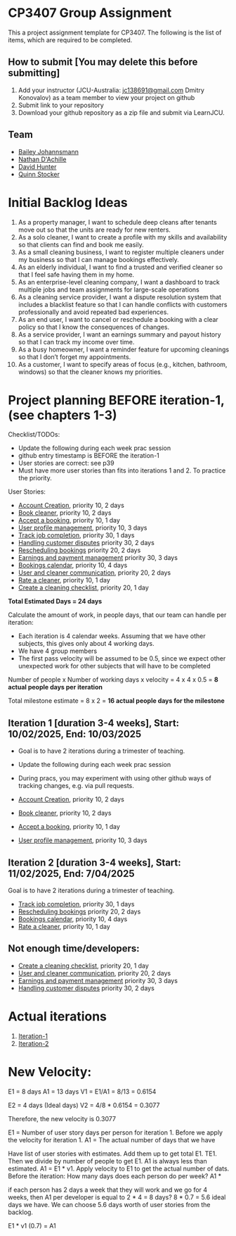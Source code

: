 # CP3407 Group Assignment

This a project assignment template for CP3407. 
The following is the list of items, which are required to be completed.

## How to submit [You may delete this before submitting]

1. Add your instructor (JCU-Australia: jc138691@gmail.com Dmitry Konovalov) as a team member to view your project on github
2. Submit link to your repository
3. Download your github repository as a zip file and submit via LearnJCU.

## Team

- [Bailey Johannsmann](https://www.github.com/Bailey-Johannsmann)
- [Nathan D'Achille](https://www.github.com/Nathan-Dachille)
- [David Hunter](https://www.github.com/Dav0-12)
- [Quinn Stocker](https://www.github.com/Quinn-Stocker)

# Initial Backlog Ideas
1. As a property manager, I want to schedule deep cleans after tenants move out so that the units are ready for new renters.
2. As a solo cleaner, I want to create a profile with my skills and availability so that clients can find and book me easily.
3. As a small cleaning business, I want to register multiple cleaners under my business so that I can manage bookings effectively.
4. As an elderly individual, I want to find a trusted and verified cleaner so that I feel safe having them in my home.
5. As an enterprise-level cleaning company, I want a dashboard to track multiple jobs and team assignments for large-scale operations
6. As a cleaning service provider, I want a dispute resolution system that includes a blacklist feature so that I can handle conflicts with customers professionally and avoid repeated bad experiences.
7. As an end user, I want to cancel or reschedule a booking with a clear policy so that I know the consequences of changes.
8. As a service provider, I want an earnings summary and payout history so that I can track my income over time.
9. As a busy homeowner, I want a reminder feature for upcoming cleanings so that I don’t forget my appointments.
10. As a customer, I want to specify areas of focus (e.g., kitchen, bathroom, windows) so that the cleaner knows my priorities.

# Project planning BEFORE iteration-1, (see chapters 1-3)
Checklist/TODOs: 
* Update the following during each week prac session
* github entry timestamp is BEFORE the iteration-1
* User stories are correct: see p39
* Must have more user stories than fits into iterations 1 and 2. To practice the priority.

User Stories:
* [Account Creation](./user_stories/user_story_01_title.md), priority 10, 2 days 
* [Book cleaner](./user_stories/user_story_01_title.md), priority 10, 2 days 
* [Accept a booking](./user_stories/user_story_01_title.md), priority 10, 1 day 
* [User profile management](./user_stories/user_story_01_title.md), priority 10, 3 days 
* [Track job completion](./user_stories/user_story_01_title.md), priority 30, 1 days 
* [Handling customer disputes](./user_stories/user_story_01_title.md) priority 30, 2 days
* [Rescheduling bookings](./user_stories/user_story_01_title.md) priority 20, 2 days 
* [Earnings and payment management](./user_stories/user_story_01_title.md) priority 30, 3 days 
* [Bookings calendar](./user_stories/user_story_01_title.md), priority 10, 4 days 
* [User and cleaner communication](./user_stories/user_story_01_title.md), priority 20, 2 days 
* [Rate a cleaner](./user_stories/user_story_01_title.md), priority 10, 1 day 
* [Create a cleaning checklist](./user_stories/user_story_01_title.md), priority 20, 1 day 

**Total Estimated Days = 24 days**

Calculate the amount of work, in people days, that our team can handle per iteration:

- Each iteration is 4 calendar weeks. Assuming that we have other subjects, this gives only about 4 working days. 
- We have 4 group members
- The first pass velocity will be assumed to be 0.5, since we expect other unexpected work for other subjects that will have to be completed

Number of people x Number of working days x velocity = 4 x 4 x 0.5 = **8 actual people days per iteration**

Total milestone estimate = 8 x 2 = **16 actual people days for the milestone**

## Iteration 1 [duration 3-4 weeks], Start: 10/02/2025, End: 10/03/2025 

* Goal is to have 2 iterations during a trimester of teaching.
* Update the following during each week prac session
* During pracs, you may experiment with using other github ways of tracking changes, e.g. via pull requests.

* [Account Creation](./user_stories/user_story_01_title.md), priority 10, 2 days
* [Book cleaner](./user_stories/user_story_01_title.md), priority 10, 2 days
* [Accept a booking](./user_stories/user_story_01_title.md), priority 10, 1 day 
* [User profile management](./user_stories/user_story_01_title.md), priority 10, 3 days 

## Iteration 2 [duration 3-4 weeks], Start: 11/02/2025, End: 7/04/2025
Goal is to have 2 iterations during a trimester of teaching.

* [Track job completion](./user_stories/user_story_01_title.md), priority 30, 1 days
* [Rescheduling bookings](./user_stories/user_story_01_title.md) priority 20, 2 days
* [Bookings calendar](./user_stories/user_story_01_title.md), priority 10, 4 days
* [Rate a cleaner](./user_stories/user_story_01_title.md), priority 10, 1 day

## Not enough time/developers:
* [Create a cleaning checklist](./user_stories/user_story_01_title.md), priority 20, 1 day
* [User and cleaner communication](./user_stories/user_story_01_title.md), priority 20, 2 days
* [Earnings and payment management](./user_stories/user_story_01_title.md) priority 30, 3 days
* [Handling customer disputes](./user_stories/user_story_01_title.md) priority 30, 2 days

# Actual iterations
1. [Iteration-1](./iteration_1.md)
2. [Iteration-2](./iteration_2.md)

# New Velocity:
E1 = 8 days
A1 = 13 days
V1 = E1/A1
   = 8/13
   = 0.6154

E2 = 4 days (Ideal days)
V2 = 4/8 * 0.6154
   = 0.3077

Therefore, the new velocity is 0.3077

E1 = Number of user story days per person for iteration 1. Before we apply the velocity for iteration 1.
A1 = The actual number of days that we have 

Have list of user stories with estimates. Add them up to get total E1. TE1. Then we divide by number of people to get E1.
A1 is always less than estimated. A1 = E1 * v1. Apply velocity to E1 to get the actual number of dats.
Before the iteration: How many days does each person do per week? A1 *

 if each person has 2 days a week that they will work and we go for 4 weeks, then A1 per developer is equal to 2 * 4 = 8 days?
 8 * 0.7 = 5.6 ideal days we have. We can choose 5.6 days worth of user stories from the backlog.
 
E1 * v1 (0.7) = A1
